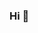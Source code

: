### Hi 👋

<!--

- 🔭 Studying computer technician
- 🌱Web development
- 👯 intermediary English
- 🤔 entrepreneurship
-->
